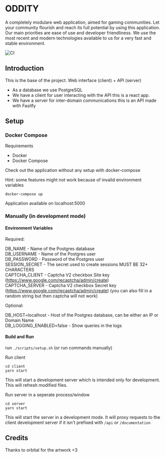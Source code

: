 # ODDITY

A completely modulare web application, aimed for gaming communities. Let your community flourish and reach its full potential by using this application. Our main priorities are ease of use and developer friendliness. We use the most recent and modern technologies available to us for a very fast and stable environment.

![CI](https://github.com/OddityServers/oddity/workflows/CI/badge.svg)

## Introduction

This is the base of the project. Web interface (client) + API (server)

- As a database we use PostgreSQL
- We have a client for user interacting with the API this is a react app.
- We have a server for inter-domain communications this is an API made with Fasitfy

## Setup

### Docker Compose

Requirements

- Docker
- Docker Compose

Check out the application without any setup with docker-compose

Hint: some features might not work because of invalid environment variables

```
docker-compose up
```

Application available on localhost:5000

### Manually (in development mode)

#### Environment Variables

Required:

DB_NAME - Name of the Postgres database\
DB_USERNAME - Name of the Postgres user\
DB_PASSWORD - Password of the Postgres user\
SESSION_SECRET - The secret used to create sessions MUST BE 32+ CHARACTERS\
CAPTCHA_CLIENT - Captcha V2 checkbox Site key (https://www.google.com/recaptcha/admin/create) \
CAPTCHA_SERVER - Captcha V2 checkbox Secret key (https://www.google.com/recaptcha/admin/create) (you can also fill in a random string but then captcha will not work)

Optional:

DB_HOST=localhost - Host of the Postgres database, can be either an IP or Domain Name\
DB_LOGGING_ENABLED=false - Show queries in the logs

#### Build and Run

run `./scripts/setup.sh` (or run commands manually)

Run client

```
cd client
yarn start
```

This will start a development server which is intended only for development.
This will refresh modified files.

Run server in a seperate process/window

```
cd server
yarn start
```

This will start the server in a development mode. It will proxy requests to the client development server if it isn't prefixed with `/api` or `/documentation`

## Credits

Thanks to orbital for the artwork <3
